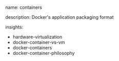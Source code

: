 name: containers

description: Docker's application packaging format

insights:
  - hardware-virtualization
  - docker-container-vs-vm
  - docker-containers
  - docker-container-philosophy

